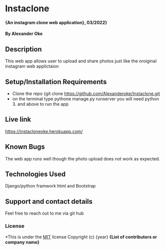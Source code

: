 # Instaclone
#### {An instagram clone web application}, 03/2022}
#### By **Alexander Oke**
## Description
This web app allows user to upload and share photos just like the oroiginal instagram web applictaion
## Setup/Installation Requirements
* Clone the repo {git clone https://github.com/Alexanderoke/Instaclone.git
* on the terminal type pythone manage.py runserver
you will need python 3. and above to run the app
## Live link
https://instacloneoke.herokuapp.com/

## Known Bugs
The web app runs well though the photo upload does not work as expected.
## Technologies Used
Django/python framwork
html and Bootstrap
## Support and contact details
Feel free to reach out to me via git hub
### License
*This is under the [MIT](LICENSE) license
Copyright (c) {year} **{List of contributors or company name}**
